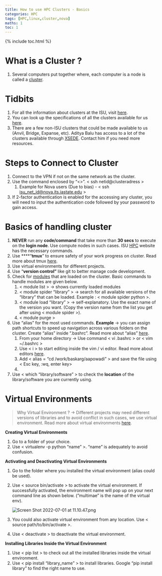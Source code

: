 ```yaml
---
title: How to use HPC Clusters - Basics
categories: HPC
tags: [HPC,linux,cluster,nova]
maths: 1
toc: 1
---
```


{% include toc.html %}

# What is a Cluster ?

1. Several computers put together where, each computer is a node is called a [cluster](https://en.wikipedia.org/wiki/Computer_cluster).

# Tidbits

1. For all the information about clusters at the ISU, visit [here](https://www.hpc.iastate.edu/).
2. You can look up the specifications of all the clusters available for us [here](https://www.hpc.iastate.edu/systems).
3. There are a few non-ISU clusters that could be made available to us (Anvil, Bridge, Expanse, etc). Aditya Balu has access to a lot of the clusters available through [XSEDE](https://www.xsede.org/). Contact him if you need more resources.

# Steps to Connect to Cluster

1. Connect to the VPN if not on the same network as the cluster.
2. Use the command enclosed by “<>”. < ssh netid@clusteradress >
    1. Example for Nova users (Due to bias) - < ssh isu_net_id@nova.its.iastate.edu >
3. If 2-factor authentication is enabled for the accessing any cluster, you will need to input the authentication code followed by your password to gain access.

# Basics of handling cluster

1. **NEVER** run any **code/command** that take more than **30 secs** to execute on the **login node**. Use compute nodes in such cases. ISU [HPC](https://www.hpc.iastate.edu/guides/condo-2017/managing-jobs-using-slurm-workload-manager) website has the necessary commands.
2. Use ****“**tmux**” to ensure safety of your work progress on cluster. Read more about tmux [here](https://leimao.github.io/blog/Tmux-Tutorial/).
3. Use virtual environments for different projects. 
4. Use “**version control”** like git to better manage code development.
5. Check for [modules](https://hpc-wiki.info/hpc/Modules) that are loaded on the cluster. Basic commands to handle modules are given below.
    1. < module list > → shows currently loaded modules
    2. < module spider “library” > → search for all available versions of the “library” that can be loaded. Example : < module spider python >.
    3. < module load “library” > → self-explanatory. Use the exact name of the version you want. (Copy the version name from the list you get after using < module spider >).
    4. < module purge >
6. Use “alias” for the most used commands. **Example** → you can assign path shortcuts to speed up navigation across various folders on the cluster. Create “alias” inside “.bashrc”. Read more about “alias” [here](https://alvinalexander.com/blog/post/linux-unix/create-aliases/).
    1. From your home directory → Use command < vi .bashrc > or < vim ~/.bashrc >
    2. Use < i > to start editing inside the vim / vi editor. Read more about editors [here](https://www.geeksforgeeks.org/getting-started-with-vim-editor-in-linux/).
    3. Add < alias = “cd /work/baskarg/aapowadi” > and save the file using < Esc key, :wq, enter key>
    4. 
7. Use < which “library/software” > to check the **location** of the library/software you are currently using.

# Virtual Environments

> Why Virtual Environment ? → Different projects may need different versions of libraries and to avoid conflict in such cases, we use virtual environment. Read more about virtual environments [here](https://www.geeksforgeeks.org/python-virtual-environment/).
> 

**Creating Virtual Environments**

1. Go to a folder of your choice. 
2. Use < virtualenv -p python “name” >. “name” is adequately to avoid confusion.

**Activating and Deactivating Virtual Environments**

1. Go to the folder where you installed the virtual environment (alias could be used).
2. Use < source bin/activate > to activate the virtual environment. If successfully activated, the environment name will pop up on your next command line as shown below. (”multimae” is the name of the virtual env).
    
    ![Screen Shot 2022-07-01 at 11.10.47.png](https://github.com/adityabalu/training-notes/raw/main/assets/img/command_prompt.png)
    
3. You could also activate virtual environment from any location.                                             Use < source path/to/bin/activate >.
4. Use < deactivate > to deactivate the virtual environment.

**Installing Libraries Inside the Virtual Environment** 

1. Use < pip list > to check out all the installed libraries inside the virtual environment.
2. Use < pip install “library_name” > to install libraries. Google “pip install library” to find the right name to use.
